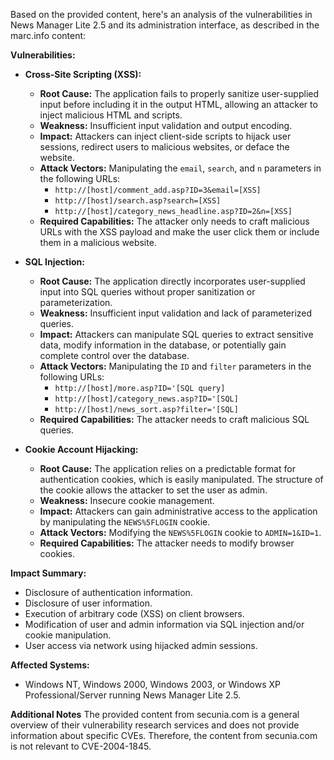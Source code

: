 Based on the provided content, here's an analysis of the vulnerabilities in News Manager Lite 2.5 and its administration interface, as described in the marc.info content:

**Vulnerabilities:**

*   **Cross-Site Scripting (XSS):**
    *   **Root Cause:** The application fails to properly sanitize user-supplied input before including it in the output HTML, allowing an attacker to inject malicious HTML and scripts.
    *   **Weakness:** Insufficient input validation and output encoding.
    *   **Impact:** Attackers can inject client-side scripts to hijack user sessions, redirect users to malicious websites, or deface the website.
    *   **Attack Vectors:** Manipulating the `email`, `search`, and `n` parameters in the following URLs:
        *   `http://[host]/comment_add.asp?ID=3&email=[XSS]`
        *   `http://[host]/search.asp?search=[XSS]`
        *   `http://[host]/category_news_headline.asp?ID=2&n=[XSS]`
    *   **Required Capabilities:** The attacker only needs to craft malicious URLs with the XSS payload and make the user click them or include them in a malicious website.

*   **SQL Injection:**
    *   **Root Cause:** The application directly incorporates user-supplied input into SQL queries without proper sanitization or parameterization.
    *   **Weakness:** Insufficient input validation and lack of parameterized queries.
    *   **Impact:** Attackers can manipulate SQL queries to extract sensitive data, modify information in the database, or potentially gain complete control over the database.
    *   **Attack Vectors:** Manipulating the `ID` and `filter` parameters in the following URLs:
        *  `http://[host]/more.asp?ID='[SQL query]`
        *   `http://[host]/category_news.asp?ID='[SQL]`
        *   `http://[host]/news_sort.asp?filter='[SQL]`
    *   **Required Capabilities:** The attacker needs to craft malicious SQL queries.

*   **Cookie Account Hijacking:**
    *   **Root Cause:** The application relies on a predictable format for authentication cookies, which is easily manipulated. The structure of the cookie allows the attacker to set the user as admin.
    *   **Weakness:** Insecure cookie management.
    *   **Impact:** Attackers can gain administrative access to the application by manipulating the `NEWS%5FLOGIN` cookie.
    *   **Attack Vectors:** Modifying the `NEWS%5FLOGIN` cookie to `ADMIN=1&ID=1`.
    *   **Required Capabilities:** The attacker needs to modify browser cookies.

**Impact Summary:**

*   Disclosure of authentication information.
*   Disclosure of user information.
*   Execution of arbitrary code (XSS) on client browsers.
*   Modification of user and admin information via SQL injection and/or cookie manipulation.
*   User access via network using hijacked admin sessions.

**Affected Systems:**

*   Windows NT, Windows 2000, Windows 2003, or Windows XP Professional/Server running News Manager Lite 2.5.

**Additional Notes**
The provided content from secunia.com is a general overview of their vulnerability research services and does not provide information about specific CVEs. Therefore, the content from secunia.com is not relevant to CVE-2004-1845.